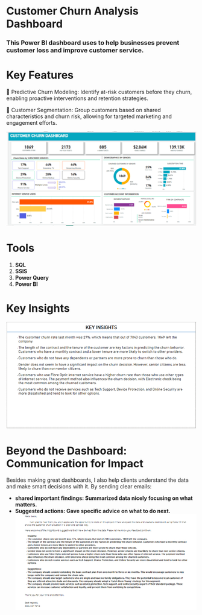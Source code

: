 # Customer Churn Analysis Dashboard
### This Power BI dashboard uses to help businesses prevent customer loss and improve customer service.
# Key Features
📌 Predictive Churn Modeling: Identify at-risk customers before they churn, enabling proactive interventions and retention strategies.

📌 Customer Segmentation: Group customers based on shared characteristics and churn risk, allowing for targeted marketing and engagement efforts. 

![](https://github.com/Abdullah-Yahia/Customer-Churn-Analysis-Dashboard/blob/main/Customer%20Churn%20Dashboard.png)

# Tools
1. **SQL**
2. **SSIS**
3. **Power Query**
4. **Power BI**

# Key Insights
![](https://github.com/Abdullah-Yahia/Customer-Churn-Analysis-Dashboard/blob/main/Key%20Insights.png)

# Beyond the Dashboard: Communication for Impact
Besides making great dashboards, I also help clients understand the data and make smart decisions with it. By sending clear emails:


- **shared important findings: Summarized data nicely focusing on what matters.** 
- **Suggested actions: Gave specific advice on what to do next.**
![](https://github.com/Abdullah-Yahia/Customer-Churn-Analysis-Dashboard/blob/main/E-mail.png)
